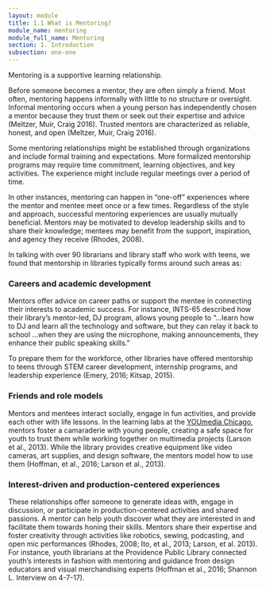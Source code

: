 ```yaml
---
layout: module
title: 1.1 What is Mentoring?
module_name: mentoring
module_full_name: Mentoring
section: 1. Introduction
subsection: one-one
---
```


Mentoring is a supportive learning relationship. 

Before someone becomes a mentor, they are often simply a friend. Most often, mentoring happens informally with little to no structure or oversight. Informal mentoring occurs when a young person has independently chosen a mentor because they trust them or seek out their expertise and advice (Meltzer, Muir, Craig 2016). Trusted mentors are characterized as reliable, honest, and open (Meltzer, Muir, Craig 2016). 

Some mentoring relationships might be established through organizations and include formal training and expectations. More formalized mentorship programs may require time commitment, learning objectives, and key activities. The experience might include regular meetings over a period of time. 

In other instances, mentoring can happen in “one-off” experiences where the mentor and mentee meet once or a few times. Regardless of the style and approach, successful mentoring experiences are usually mutually beneficial. Mentors may be motivated to develop leadership skills and to share their knowledge; mentees may benefit from the support, inspiration, and agency they receive (Rhodes, 2008).  

In talking with over 90 librarians and library staff who work with teens, we found that mentorship in libraries typically forms around such areas as: 

### Careers and academic development 

Mentors offer advice on career paths or support the mentee in connecting their interests to academic success. For instance, INTS-65 described how their library’s mentor-led, DJ program, allows young people to  “...learn how to DJ and learn all the technology and software, but they can relay it back to school ...when they are using the microphone, making announcements, they enhance their public speaking skills.” 

To prepare them for the workforce, other libraries have offered mentorship to teens through STEM career development, internship programs, and leadership experience (Emery, 2016; Kitsap, 2015). 

### Friends and role models 

Mentors and mentees interact socially, engage in fun activities, and provide each other with life lessons. In the learning labs at the [YOUmedia Chicago](https://www.chipublib.org/programs-and-partnerships/youmedia/), mentors foster a camaraderie with young people, creating a safe space for youth to trust them while working together on multimedia projects (Larson et al., 2013). While the library provides creative equipment like video cameras, art supplies, and design software, the mentors model how to use them (Hoffman, et al., 2016; Larson et al., 2013). 

### Interest-driven and production-centered experiences 

These relationships offer someone to generate ideas with, engage in discussion, or participate in production-centered activities and shared passions. A mentor can help youth discover what they are interested in and facilitate them towards honing their skills. Mentors share their expertise and foster creativity through activities like robotics, sewing, podcasting, and open mic performances (Rhodes, 2008; Ito, et al., 2013; Larson, et al. 2013). For instance, youth librarians at the Providence Public Library connected youth’s interests in fashion with mentoring and guidance from design educators and visual merchandising experts (Hoffman et al., 2016; Shannon L. Interview on 4-7-17). 

